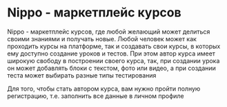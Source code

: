 # Nippo - маркетплейс курсов
Nippo - маркетплейс курсов, где любой желающий может делиться своими знаниями и получать новые. Любой человек может как проходить курсы на платформе, так и создавать свои курсы, в которых ему доступно создание уроков и тестов. 
При этом автор курса имеет широкую свободу в построении своего курса, так, при создании урока он может добавлять блоки с текстом, фото или видео, а при создании теста может выбирать разные типы тестирования

Для того, чтобы стать автором курса, вам нужно пройти полную регистрацию, т.е. заполнить все данные в личном профиле

